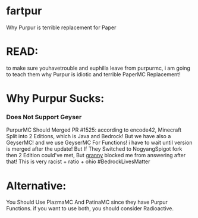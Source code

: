 # fartpur
Why Purpur is terrible replacement for Paper

# READ:
to make sure youhavetrouble and euphilla leave from purpurmc, i am going to teach them why Purpur is idiotic and terrible PaperMC Replacement!

# Why Purpur Sucks:

### Does Not Support Geyser
PurpurMC Should Merged PR #1525: according to encode42, Minecraft Split into 2 Editions, which is Java and Bedrock!
But we have also a GeyserMC! and we use GeyserMC For Functions! i have to wait until version is merged after the update!
But If They Switched to NogyangSpigot fork then 2 Edition could've met, But [granny](https://github.com/granny) blocked me from answering after that!
This is very racist + ratio + ohio
#BedrockLivesMatter

# Alternative:
You Should Use PlazmaMC And PatinaMC since they have Purpur Functions.
if you want to use both, you should consider Radioactive. 
